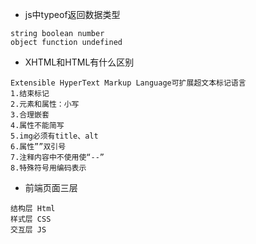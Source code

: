 - js中typeof返回数据类型
 ```
 string boolean number 
 object function undefined 
 ```
- XHTML和HTML有什么区别
```
Extensible HyperText Markup Language可扩展超文本标记语言
1.结束标记
2.元素和属性：小写
3.合理嵌套
4.属性不能简写
5.img必须有title、alt
6.属性””双引号
7.注释内容中不使用使“--”
8.特殊符号用编码表示
```
- 前端页面三层
```
结构层 Html 
样式层 CSS 
交互层 JS
```
